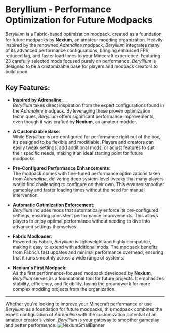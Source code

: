 # **Beryllium - Performance Optimization for Future Modpacks**

*Beryllium* is a Fabric-based optimization modpack, created as a foundation for future modpacks by **Nexium**, an amateur modding organization. Heavily inspired by the renowned *Adrenaline* modpack, *Beryllium* integrates many of its advanced performance configurations, bringing enhanced FPS, reduced lag, and faster load times to your Minecraft experience. Featuring 23 carefully selected mods focused purely on performance, *Beryllium* is designed to be a customizable base for players and modpack creators to build upon.

## **Key Features:**

- **Inspired by Adrenaline**:  
  *Beryllium* takes direct inspiration from the expert configurations found in the *Adrenaline* modpack. By leveraging these proven optimization techniques, *Beryllium* offers significant performance improvements, even though it was crafted by **Nexium**, an amateur modder.

- **A Customizable Base**:  
  While *Beryllium* is pre-configured for performance right out of the box, it’s designed to be flexible and modifiable. Players and creators can easily tweak settings, add additional mods, or adjust features to suit their specific needs, making it an ideal starting point for future modpacks.

- **Pre-Configured Performance Enhancements**:  
  The modpack comes with fine-tuned performance optimizations taken from *Adrenaline*, delivering deep system-level tweaks that many players would find challenging to configure on their own. This ensures smoother gameplay and faster loading times without the need for manual intervention.

- **Automatic Optimization Enforcement**:  
  *Beryllium* includes mods that automatically enforce its pre-configured settings, ensuring consistent performance improvements. This allows players to enjoy optimal performance without needing to dive into advanced settings themselves.

- **Fabric Modloader**:  
  Powered by Fabric, *Beryllium* is lightweight and highly compatible, making it easy to extend with additional mods. The modpack benefits from Fabric’s fast updates and minimal performance overhead, ensuring that it runs smoothly across a wide range of systems.

- **Nexium's First Modpack**:  
  As the first performance-focused modpack developed by **Nexium**, *Beryllium* serves as a foundational tool for future projects. It emphasizes stability, efficiency, and flexibility, laying the groundwork for more complex modding projects from the organization.

---

Whether you're looking to improve your Minecraft performance or use *Beryllium* as a foundation for future modpacks, this modpack combines the expert configuration of *Adrenaline* with the customization potential of an amateur creator’s vision. *Beryllium* is your gateway to smoother gameplay and better performance.
![NexiumSmallBanner](https://github.com/user-attachments/assets/051dbb52-bdf5-4427-bb8b-b19b38cc822b)

